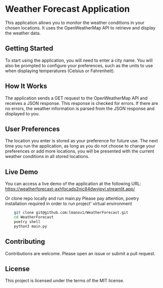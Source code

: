 # Weather Forecast Application

This application allows you to monitor the weather conditions in your chosen locations. It uses the OpenWeatherMap API to retrieve and display the weather data.

## Getting Started

To start using the application, you will need to enter a city name. You will also be prompted to configure your preferences, such as the units to use when displaying temperatures (Celsius or Fahrenheit).

## How It Works

The application sends a GET request to the OpenWeatherMap API and receives a JSON response. This response is checked for errors. If there are no errors, the weather information is parsed from the JSON response and displayed to you.

## User Preferences

The location you enter is stored as your preference for future use. The next time you run the application, as long as you do not choose to change your preferences or add more locations, you will be presented with the current weather conditions in all stored locations.

## Live Demo

You can access a live demo of the application at the following URL: https://weatherforecast-axhfocads2nic84dwvjpyi.streamlit.app/

Or clone repo locally and run main.py
Please pay attention, poetry installation required in order to run project' virtual environment
```bash
    git clone git@github.com:lmanov1/WeatherForecast.git
    cd WeatherForecast
    poetry shell
    python3 main.py
```

## Contributing

Contributions are welcome. Please open an issue or submit a pull request.

## License

This project is licensed under the terms of the MIT license.